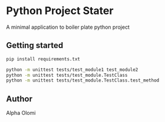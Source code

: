# Python Project Stater

A minimal application to boiler plate python project

## Getting started

```bash
pip install requirements.txt

python -m unittest tests/test_module1 test_module2
python -m unittest tests/test_module.TestClass
python -m unittest tests/test_module.TestClass.test_method
```

## Author

Alpha Olomi
